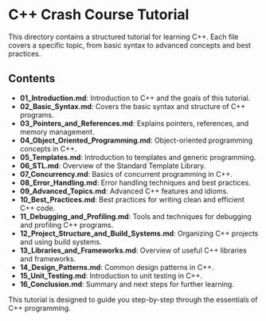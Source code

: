 # C++ Crash Course Tutorial

This directory contains a structured tutorial for learning C++. Each file covers a specific topic, from basic syntax to advanced concepts and best practices.

## Contents
- **01_Introduction.md**: Introduction to C++ and the goals of this tutorial.
- **02_Basic_Syntax.md**: Covers the basic syntax and structure of C++ programs.
- **03_Pointers_and_References.md**: Explains pointers, references, and memory management.
- **04_Object_Oriented_Programming.md**: Object-oriented programming concepts in C++.
- **05_Templates.md**: Introduction to templates and generic programming.
- **06_STL.md**: Overview of the Standard Template Library.
- **07_Concurrency.md**: Basics of concurrent programming in C++.
- **08_Error_Handling.md**: Error handling techniques and best practices.
- **09_Advanced_Topics.md**: Advanced C++ features and idioms.
- **10_Best_Practices.md**: Best practices for writing clean and efficient C++ code.
- **11_Debugging_and_Profiling.md**: Tools and techniques for debugging and profiling C++ programs.
- **12_Project_Structure_and_Build_Systems.md**: Organizing C++ projects and using build systems.
- **13_Libraries_and_Frameworks.md**: Overview of useful C++ libraries and frameworks.
- **14_Design_Patterns.md**: Common design patterns in C++.
- **15_Unit_Testing.md**: Introduction to unit testing in C++.
- **16_Conclusion.md**: Summary and next steps for further learning.

This tutorial is designed to guide you step-by-step through the essentials of C++ programming.
